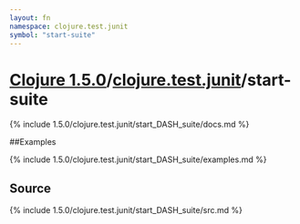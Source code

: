 ```yaml
---
layout: fn
namespace: clojure.test.junit
symbol: "start-suite"
---
```


# [Clojure 1.5.0](../../)/[clojure.test.junit](../)/start-suite

{% include 1.5.0/clojure.test.junit/start_DASH_suite/docs.md %}

##Examples

{% include 1.5.0/clojure.test.junit/start_DASH_suite/examples.md %}
## Source
{% include 1.5.0/clojure.test.junit/start_DASH_suite/src.md %}


